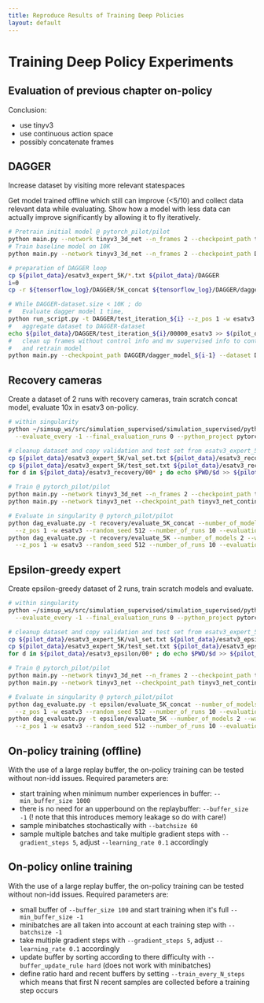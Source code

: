 ```yaml
---
title: Reproduce Results of Training Deep Policies
layout: default
---
```


# Training Deep Policy Experiments

## Evaluation of previous chapter on-policy

Conclusion: 
- use tinyv3
- use continuous action space
- possibly concatenate frames


## DAGGER

Increase dataset by visiting more relevant statespaces

Get model trained offline which still can improve (<5/10) and collect data relevant data while evaluating.
Show how a model with less data can actually improve significantly by allowing it to fly iteratively.

```bash
# Pretrain initial model @ pytorch_pilot/pilot
python main.py --network tinyv3_3d_net --n_frames 2 --checkpoint_path tinyv3_3d_net_2_continuous_scratch --dataset esatv3_expert_5K --turn_speed 0.8 --speed 0.8 --action_bound 0.9 --tensorboard --max_episodes 10000 --batch_size 32 --learning_rate 0.1 --loss MSE --shifted_input --optimizer SGD --continue_training --clip 1.0 --log_tag DAGGER/5K_concat --load_data_in_ram
# Train baseline model on 10K
python main.py --network tinyv3_3d_net --n_frames 2 --checkpoint_path DAGGER/5K_concat --dataset esatv3_expert_10K --turn_speed 0.8 --speed 0.8 --action_bound 0.9 --tensorboard --max_episodes 20000 --batch_size 32 --learning_rate 0.1 --loss MSE --shifted_input --optimizer SGD --continue_training --clip 1.0 --log_tag DAGGER/10K_concat --load_data_in_ram

# preparation of DAGGER loop
cp ${pilot_data}/esatv3_expert_5K/*.txt ${pilot_data}/DAGGER
i=0
cp -r ${tensorflow_log}/DAGGER/5K_concat ${tensorflow_log}/DAGGER/dagger_model

# While DAGGER-dataset.size < 10K ; do
#   Evaluate dagger model 1 time, 
python run_script.py -t DAGGER/test_iteration_${i} --z_pos 1 -w esatv3 --random_seed 512 --number_of_runs 1 --evaluation -ds --online --tensorboard --checkpoint_path DAGGER/dagger_model --load_config --continue_training 
#   aggregate dataset to DAGGER-dataset 
echo ${pilot_data}/DAGGER/test_iteration_${i}/00000_esatv3 >> $(pilot_data)/DAGGER/train_set.txt
#   clean up frames without control info and mv supervised info to control info
#   and retrain model
python main.py --checkpoint_path DAGGER/dagger_model_${i-1} --dataset DAGGER --turn_speed 0.8 --speed 0.8 --action_bound 0.9 --tensorboard --max_episodes 20000 --batch_size 32 --learning_rate 0.1 --loss MSE --shifted_input --optimizer SGD --continue_training --load_config --clip 1.0 --log_tag DAGGER/dagger_model --load_data_in_ram

```

## Recovery cameras

Create a dataset of 2 runs with recovery cameras, train scratch concat model, evaluate 10x in esatv3 on-policy.

```bash
# within singularity 
python ~/simsup_ws/src/simulation_supervised/simulation_supervised/python/run_script.py -t esatv3_recovery --owr --z_pos 1 -w esatv3 --random_seed 512  --owr -ds --number_of_runs 2 --no_training --recovery \
  --evaluate_every -1 --final_evaluation_runs 0 --python_project pytorch_pilot_beta/pilot --pause_simulator --online --alpha 1 --tensorboard --turn_speed 0.8 --speed 0.8

# cleanup dataset and copy validation and test set from esatv3_expert_5K
cp ${pilot_data}/esatv3_expert_5K/val_set.txt ${pilot_data}/esatv3_recovery
cp ${pilot_data}/esatv3_expert_5K/test_set.txt ${pilot_data}/esatv3_recovery
for d in ${pilot_data}/esatv3_recovery/00* ; do echo $PWD/$d >> ${pilot_data}/esatv3_recovery/train_set.txt; done

# Train @ pytorch_pilot/pilot
python main.py --network tinyv3_3d_net --n_frames 2 --checkpoint_path tinyv3_3d_net_2_continuous_scratch --dataset esatv3_recovery --turn_speed 0.8 --speed 0.8 --action_bound 0.9 --tensorboard --max_episodes 10000 --batch_size 32 --learning_rate 0.1 --loss MSE --shifted_input --optimizer SGD --continue_training --clip 1.0 --log_tag recovery/5K_concat --load_data_in_ram
python main.py --network tinyv3_net --checkpoint_path tinyv3_net_continuous_scratch --dataset esatv3_recovery --turn_speed 0.8 --speed 0.8 --action_bound 0.9 --tensorboard --max_episodes 10000 --batch_size 32 --learning_rate 0.1 --loss MSE --shifted_input --optimizer SGD --continue_training --clip 1.0 --log_tag recovery/5K --load_data_in_ram

# Evaluate in singularity @ pytorch_pilot/pilot
python dag_evaluate.py -t recovery/evaluate_5K_concat --number_of_models 2 --wall_time $((2*60*60)) --gpumem 900 --rammem 7 --cpus 13\
  --z_pos 1 -w esatv3 --random_seed 512 --number_of_runs 10 --evaluation --online --tensorboard --checkpoint_path recovery/5K_concat --load_config --continue_training
python dag_evaluate.py -t recovery/evaluate_5K --number_of_models 2 --wall_time $((2*60*60)) --gpumem 900 --rammem 7 --cpus 13\
  --z_pos 1 -w esatv3 --random_seed 512 --number_of_runs 10 --evaluation --online --tensorboard --checkpoint_path recovery/5K --load_config --continue_training

```


## Epsilon-greedy expert

Create epsilon-greedy dataset of 2 runs, train scratch models and evaluate.

```bash
# within singularity 
python ~/simsup_ws/src/simulation_supervised/simulation_supervised/python/run_script.py -t esatv3_epsilon --z_pos 1 -w esatv3 --random_seed 512 -ds --number_of_runs 2 --no_training \
  --evaluate_every -1 --final_evaluation_runs 0 --python_project pytorch_pilot_beta/pilot --online --alpha 1 --epsilon 0.1 --tensorboard --turn_speed 0.8 --speed 0.8

# cleanup dataset and copy validation and test set from esatv3_expert_5K
cp ${pilot_data}/esatv3_expert_5K/val_set.txt ${pilot_data}/esatv3_epsilon
cp ${pilot_data}/esatv3_expert_5K/test_set.txt ${pilot_data}/esatv3_epsilon
for d in ${pilot_data}/esatv3_epsilon/00* ; do echo $PWD/$d >> ${pilot_data}/esatv3_epsilon/train_set.txt; done

# Train @ pytorch_pilot/pilot
python main.py --network tinyv3_3d_net --n_frames 2 --checkpoint_path tinyv3_3d_net_2_continuous_scratch --dataset esatv3_epsilon --turn_speed 0.8 --speed 0.8 --action_bound 0.9 --tensorboard --max_episodes 10000 --batch_size 32 --learning_rate 0.1 --loss MSE --shifted_input --optimizer SGD --continue_training --clip 1.0 --log_tag epsilon/5K_concat --load_data_in_ram
python main.py --network tinyv3_net --checkpoint_path tinyv3_net_continuous_scratch --dataset esatv3_epsilon --turn_speed 0.8 --speed 0.8 --action_bound 0.9 --tensorboard --max_episodes 10000 --batch_size 32 --learning_rate 0.1 --loss MSE --shifted_input --optimizer SGD --continue_training --clip 1.0 --log_tag epsilon/5K --load_data_in_ram

# Evaluate in singularity @ pytorch_pilot/pilot
python dag_evaluate.py -t epsilon/evaluate_5K_concat --number_of_models 2 --wall_time $((2*60*60)) --gpumem 900 --rammem 7 --cpus 13\
  --z_pos 1 -w esatv3 --random_seed 512 --number_of_runs 10 --evaluation --online --tensorboard --checkpoint_path epsilon/5K_concat --load_config --continue_training
python dag_evaluate.py -t epsilon/evaluate_5K --number_of_models 2 --wall_time $((2*60*60)) --gpumem 900 --rammem 7 --cpus 13\
  --z_pos 1 -w esatv3 --random_seed 512 --number_of_runs 10 --evaluation --online --tensorboard --checkpoint_path epsilon/5K --load_config --continue_training


```


## On-policy training (offline)

With the use of a large replay buffer, the on-policy training can be tested without non-idd issues.
Required parameters are:

- start training when minimum number experiences in buffer: `--min_buffer_size 1000`
- there is no need for an upperbound on the replaybuffer: `--buffer_size -1` (! note that this introduces memory leakage so do with care!)
- sample minibatches stochastically with `--batchsize 60`
- sample multiple batches and take multiple gradient steps with `--gradient_steps 5`, adjust `--learning_rate 0.1` accordingly


## On-policy online training

With the use of a large replay buffer, the on-policy training can be tested without non-idd issues.
Required parameters are:

- small buffer of `--buffer_size 100` and start training when it's full `--min_buffer_size -1`
- minibatches are all taken into account at each training step with `--batchsize -1`
- take multiple gradient steps with `--gradient_steps 5`, adjust `--learning_rate 0.1` accordingly
- update buffer by sorting according to there difficulty with `--buffer_update_rule hard` (does not work with minibatches)
- define ratio hard and recent buffers by setting `--train_every_N_steps` which means that first N recent samples are collected before a training step occurs
